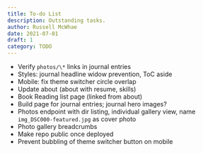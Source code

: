 ```yaml
---
title: To-do List
description: Outstanding tasks.
author: Russell McWhae
date: 2021-07-01
draft: 1
category: TODO
---
```


-   Verify `photos/\*` links in journal entries
-   Styles: journal headline widow prevention, ToC aside
-   Mobile: fix theme switcher circle overlap
-   Update about (about with resume, skills)
-   Book Reading list page (linked from about)
-   Build <category> page for journal entries; journal hero images?
-   Photos endpoint with dir listing, individual gallery view, name `img_DSC000-featured.jpg` as cover photo
-   Photo gallery breadcrumbs
-   Make repo public once deployed
-   Prevent bubbling of theme switcher button on mobile

